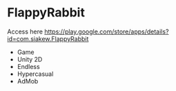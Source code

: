 # FlappyRabbit
Access here https://play.google.com/store/apps/details?id=com.siakew.FlappyRabbit

- Game
- Unity 2D
- Endless
- Hypercasual
- AdMob


